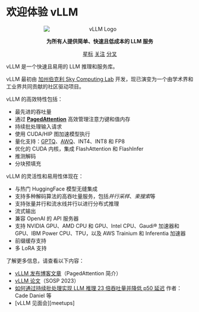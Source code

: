 # 欢迎体验 vLLM

<p align="center">
  <img src="assets/logos/vllm-logo-only-light.ico" alt="vLLM Logo" style="display: block; margin: 0 auto; max-width: 60%; height: auto;">
</p>

<p style="text-align:center">
<strong>为所有人提供简单、快速且低成本的 LLM 服务
</strong>
</p>

<p style="text-align:center">
<script async defer src="https://buttons.github.io/buttons.js"></script>
<a class="github-button" href="https://github.com/vllm-project/vllm" data-show-count="true" data-size="large" aria-label="Star">星标</a>
<a class="github-button" href="https://github.com/vllm-project/vllm/subscription" data-show-count="true" data-icon="octicon-eye" data-size="large" aria-label="Watch">关注</a>
<a class="github-button" href="https://github.com/vllm-project/vllm/fork" data-show-count="true" data-icon="octicon-repo-forked" data-size="large" aria-label="Fork">分叉</a>
</p>

vLLM 是一个快速且易用的 LLM 推理和服务库。

vLLM 最初由 [加州伯克利 Sky Computing Lab](https://sky.cs.berkeley.edu) 开发，现已演变为一个由学术界和工业界共同贡献的社区驱动项目。

vLLM 的高效特性包括：

- 最先进的吞吐量
- 通过 [**PagedAttention**](https://blog.vllm.ai/2023/06/20/vllm.html) 高效管理注意力键和值内存
- 持续批处理输入请求
- 使用 CUDA/HIP 图加速模型执行
- 量化支持：[GPTQ](https://arxiv.org/abs/2210.17323)、[AWQ](https://arxiv.org/abs/2306.00978)、INT4、INT8 和 FP8
- 优化的 CUDA 内核，集成 FlashAttention 和 FlashInfer
- 推测解码
- 分块预填充

vLLM 的灵活性和易用性体现在：

- 与热门 HuggingFace 模型无缝集成
- 支持多种解码算法的高吞吐量服务，包括*并行采样*、*束搜索*等
- 支持张量并行和流水线并行以进行分布式推理
- 流式输出
- 兼容 OpenAI 的 API 服务器
- 支持 NVIDIA GPU、AMD CPU 和 GPU、Intel CPU、Gaudi® 加速器和 GPU、IBM Power CPU、TPU，以及 AWS Trainium 和 Inferentia 加速器
- 前缀缓存支持
- 多 LoRA 支持

了解更多信息，请查看以下内容：

- [vLLM 发布博客文章](https://vllm.ai)（PagedAttention 简介）
- [vLLM 论文](https://arxiv.org/abs/2309.06180)（SOSP 2023）
- [如何通过持续批处理实现 LLM 推理 23 倍吞吐量并降低 p50 延迟](https://www.anyscale.com/blog/continuous-batching-llm-inference) 作者：Cade Daniel 等
- [vLLM 见面会][meetups]